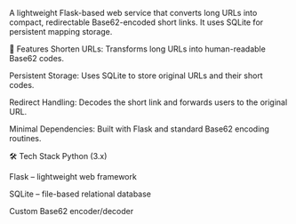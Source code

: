 A lightweight Flask-based web service that converts long URLs into compact, redirectable Base62-encoded short links. It uses SQLite for persistent mapping storage.

🚀 Features
Shorten URLs: Transforms long URLs into human-readable Base62 codes.

Persistent Storage: Uses SQLite to store original URLs and their short codes.

Redirect Handling: Decodes the short link and forwards users to the original URL.

Minimal Dependencies: Built with Flask and standard Base62 encoding routines.

🛠️ Tech Stack
Python (3.x)

Flask – lightweight web framework

SQLite – file-based relational database

Custom Base62 encoder/decoder
